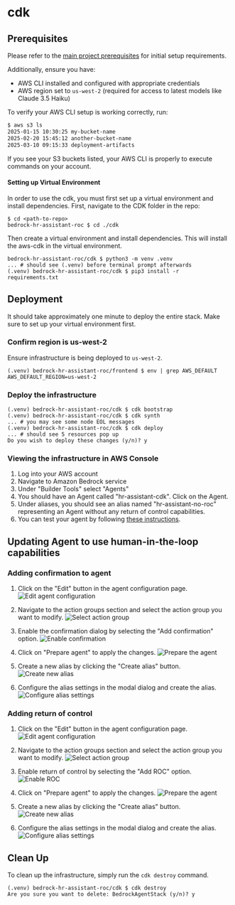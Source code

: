 # cdk

## Prerequisites

Please refer to the [main project prerequisites](../README.md) for initial setup requirements.

Additionally, ensure you have:
- AWS CLI installed and configured with appropriate credentials
- AWS region set to `us-west-2` (required for access to latest models like Claude 3.5 Haiku)

To verify your AWS CLI setup is working correctly, run:
```bash
$ aws s3 ls
2025-01-15 10:30:25 my-bucket-name
2025-02-20 15:45:12 another-bucket-name
2025-03-10 09:15:33 deployment-artifacts
```
If you see your S3 buckets listed, your AWS CLI is properly to execute commands on your account.

#### Setting up Virtual Environment

In order to use the cdk, you must first set up a virtual environment and install dependencies. First, navigate to the CDK folder in the repo:
```
$ cd <path-to-repo>
bedrock-hr-assistant-roc $ cd ./cdk
```

Then create a virtual environment and install dependencies. This will install the aws-cdk in the virtual environment.
```
bedrock-hr-assistant-roc/cdk $ python3 -m venv .venv
... # should see (.venv) before terminal prompt afterwards
(.venv) bedrock-hr-assistant-roc/cdk $ pip3 install -r requirements.txt
```

## Deployment

It should take approximately one minute to deploy the entire stack. Make sure to set up your virtual environment first.

### Confirm region is us-west-2
Ensure infrastructure is being deployed to `us-west-2`.
```
(.venv) bedrock-hr-assistant-roc/frontend $ env | grep AWS_DEFAULT
AWS_DEFAULT_REGION=us-west-2
```

### Deploy the infrastructure
```
(.venv) bedrock-hr-assistant-roc/cdk $ cdk bootstrap
(.venv) bedrock-hr-assistant-roc/cdk $ cdk synth 
... # you may see some node EOL messages
(.venv) bedrock-hr-assistant-roc/cdk $ cdk deploy 
... # should see 5 resources pop up
Do you wish to deploy these changes (y/n)? y
```

### Viewing the infrastructure in AWS Console

1. Log into your AWS account
2. Navigate to Amazon Bedrock service
3. Under "Builder Tools" select "Agents"
4. You should have an Agent called "hr-assistant-cdk". Click on the Agent.
5. Under aliases, you should see an alias named "hr-assistant-no-roc" representing an Agent without any return of control capabilities.
6. You can test your agent by following [these instructions](https://docs.aws.amazon.com/bedrock/latest/userguide/agents-test.html).

## Updating Agent to use human-in-the-loop capabilities

### Adding confirmation to agent

1. Click on the "Edit" button in the agent configuration page.
![Edit agent configuration](../images/console-edit-agent.png)

2. Navigate to the action groups section and select the action group you want to modify.
![Select action group](../images/console-click-on-action-group.png)

3. Enable the confirmation dialog by selecting the "Add confirmation" option.
![Enable confirmation](../images/console-add-confirmation.png)

4. Click on "Prepare agent" to apply the changes.
![Prepare the agent](../images/console-prepare-agent.png)

5. Create a new alias by clicking the "Create alias" button.
![Create new alias](../images/console-create-new-alias.png)

6. Configure the alias settings in the modal dialog and create the alias.
![Configure alias settings](../images/console-create-alias-modal.png)

### Adding return of control

1. Click on the "Edit" button in the agent configuration page.
![Edit agent configuration](../images/console-edit-agent.png)

2. Navigate to the action groups section and select the action group you want to modify.
![Select action group](../images/console-click-on-action-group.png)

3. Enable return of control by selecting the "Add ROC" option.
![Enable ROC](../images/console-add-roc.png)

4. Click on "Prepare agent" to apply the changes.
![Prepare the agent](../images/console-prepare-agent.png)

5. Create a new alias by clicking the "Create alias" button.
![Create new alias](../images/console-create-new-alias.png)

6. Configure the alias settings in the modal dialog and create the alias.
![Configure alias settings](../images/console-create-alias-modal.png)

## Clean Up
To clean up the infrastructure, simply run the `cdk destroy` command.
```
(.venv) bedrock-hr-assistant-roc/cdk $ cdk destroy
Are you sure you want to delete: BedrockAgentStack (y/n)? y
```